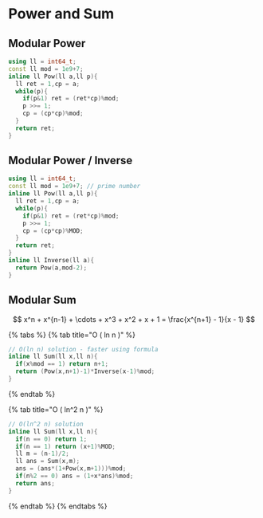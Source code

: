 # Power and Sum

## Modular Power

```cpp
using ll = int64_t;
const ll mod = 1e9+7;
inline ll Pow(ll a,ll p){
  ll ret = 1,cp = a;
  while(p){
    if(p&1) ret = (ret*cp)%mod;
    p >>= 1;
    cp = (cp*cp)%mod;
  }
  return ret;
}
```

## Modular Power / Inverse

```cpp
using ll = int64_t;
const ll mod = 1e9+7; // prime number
inline ll Pow(ll a,ll p){
  ll ret = 1,cp = a;
  while(p){
    if(p&1) ret = (ret*cp)%mod;
    p >>= 1;
    cp = (cp*cp)%MOD;
  }
  return ret;
}
inline ll Inverse(ll a){
  return Pow(a,mod-2);
}
```

## Modular Sum

$$
x^n + x^{n-1} + \cdots + x^3 + x^2 + x + 1 = \frac{x^{n+1} - 1}{x - 1}
$$

{% tabs %}
{% tab title="O \( ln n \)" %}
```cpp
// O(ln n) solution - faster using formula
inline ll Sum(ll x,ll n){
  if(x%mod == 1) return n+1;
  return (Pow(x,n+1)-1)*Inverse(x-1)%mod;
}
```
{% endtab %}

{% tab title="O \( ln^2 n \)" %}
```cpp
// O(ln^2 n) solution
inline ll Sum(ll x,ll n){
  if(n == 0) return 1;
  if(n == 1) return (x+1)%MOD;
  ll m = (n-1)/2;
  ll ans = Sum(x,m);
  ans = (ans*(1+Pow(x,m+1)))%mod;
  if(n%2 == 0) ans = (1+x*ans)%mod;
  return ans;
}
```
{% endtab %}
{% endtabs %}



